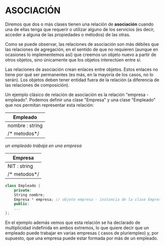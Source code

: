 ASOCIACIÓN
==========

Diremos que dos o más clases tienen una relación de **asociación** cuando una de ellas tenga que requerir o utilizar alguno de los servicios (es decir, acceder a alguna de las propiedades o métodos) de las otras.

Como se puede observar, las relaciones de asociación son más débiles que las relaciones de agregación, en el sentido de que no requieren (aunque en ocasiones lo implementemos así) que creemos un objeto nuevo a partir de otros objetos, sino únicamente que los objetos interectúen entre sí.

Las relaciones de asociación crean enlaces entre objetos. Estos enlaces no tiene por qué ser permanentes (es más, en la mayoria de los casos, no lo serán). Los objetos deben tener entidad fuera de la relación (a diferencia de las relaciones de composición).

Un ejemplo clásico de relación de asociación es la relación "empresa - empleado". Podemos definir una clase "Empresa" y una clase "Empleado" que nos permitan representar esta relación:

| Empleado |											
| ------------- |		 				
| nombre : string |               					
|   /* metodos*/    |
 *un empleado trabaja en una empresa*

| Empresa |											
| ------------- |		 				
| NIT : string |                  					
|     /* metodos*/  |

```cpp
class Empleado {
	private:
	String nombre;
	Empresa * empresa; // objeto empresa - instancia de la clase Empresa
	public:
	...
};
```
En el ejemplo además vemos que esta relación se ha declarado de multiplicidad indefinida en ambos extremos, lo que quiere decir que un empleado puede trabajar en varias empresas ( casos de pluriempleo) y, por supuesto, que una empresa puede estar formada por más de un empleado.